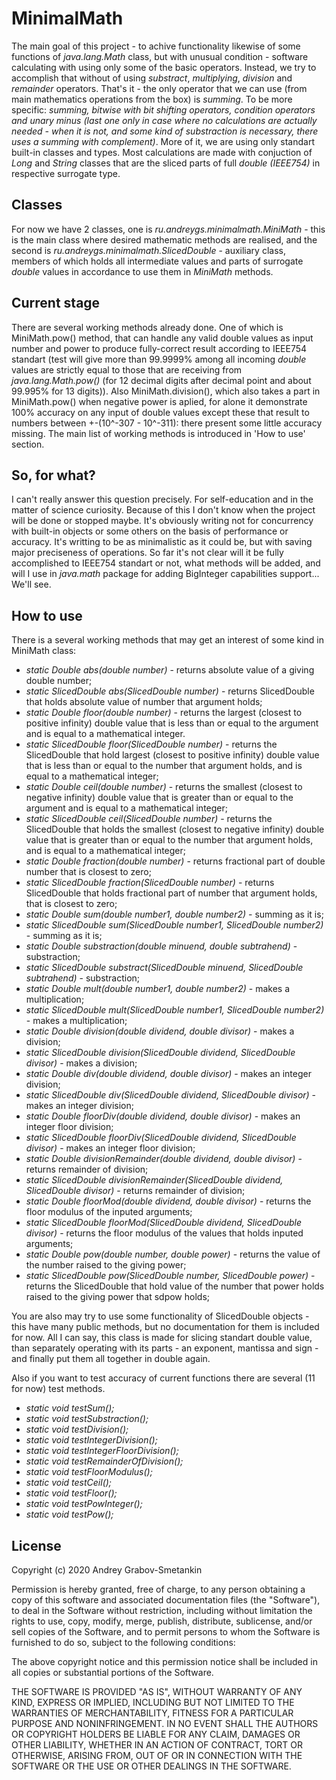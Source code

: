 # MinimalMath

The main goal of this project - to achive functionality likewise of some functions of *java.lang.Math* class, but with unusual condition - software calculating with using only some of the basic operators. Instead, we try to accomplish that without of using *substract*, *multiplying*, *division* and *remainder* operators. That's it - the only operator that we can use (from main mathematics operations from the box) is *summing*. To be more specific: *summing, bitwise with bit shifting operators, condition operators and unary minus (last one only in case where no calculations are actually needed - when it is not, and some kind of substraction is necessary, there uses a summing with complement)*. More of it, we are using only standart built-in classes and types. Most calculations are made with conjuction of *Long* and *String* classes that are the sliced parts of full *double (IEEE754)* in respective surrogate type.

## Classes

For now we have 2 classes, one is *ru.andreygs.minimalmath.MiniMath* - this is the main class where desired mathematic methods are realised, and the second is *ru.andreygs.minimalmath.SlicedDouble* - auxiliary class, members of which holds all intermediate values and parts of surrogate *double* values in accordance to use them in *MiniMath* methods.

## Current stage

There are several working methods already done. One of which is MiniMath.pow() method, that can handle any valid double values as input number and power to produce fully-correct result according to IEEE754 standart (test will give more than 99.9999% among all incoming *double* values are strictly equal to those that are receiving from *java.lang.Math.pow()* (for 12 decimal digits after decimal point and about 99.995% for 13 digits)). Also MiniMath.division(), which also takes a part in MiniMath.pow() when negative power is aplied, for alone it demonstrate 100% accuracy on any input of double values except these that result to numbers between +-(10^-307 - 10^-311): there present some little accuracy missing. The main list of working methods is introduced in 'How to use' section.

## So, for what?

I can't really answer this question precisely. For self-education and in the matter of science curiosity. Because of this I don't know when the project will be done or stopped maybe. It's obviously writing not for concurrency with built-in objects or some others on the basis of performance or accuracy. It's writting to be as minimalistic as it could be, but with saving major preciseness of operations. So far it's not clear will it be fully accomplished to IEEE754 standart or not, what methods will be added, and will I use in *java.math* package for adding BigInteger capabilities support... We'll see.

## How to use

There is a several working methods that may get an interest of some kind in MiniMath class:

- *static Double abs(double number)* - returns absolute value of a giving double number;
- *static SlicedDouble abs(SlicedDouble number)* - returns SlicedDouble that holds absolute value of number that argument holds;
- *static Double floor(double number)* - returns the largest (closest to positive infinity) double value that is less than or equal to the argument and is equal to a mathematical integer.
- *static SlicedDouble floor(SlicedDouble number)* - returns the SlicedDouble that hold largest (closest to positive infinity) double value that is less than or equal to the number that argument holds, and is equal to a mathematical integer;
- *static Double ceil(double number)* - returns the smallest (closest to negative infinity) double value that is greater than or equal to the argument and is equal to a mathematical integer;
- *static SlicedDouble ceil(SlicedDouble number)* - returns the SlicedDouble that holds the smallest (closest to negative infinity) double value that is greater than or equal to the number that argument holds, and is equal to a mathematical integer;
- *static Double fraction(double number)* - returns fractional part of double number that is closest to zero;
- *static SlicedDouble fraction(SlicedDouble number)* - returns SlicedDouble that holds fractional part of number that argument holds, that is closest to zero;
- *static Double sum(double number1, double number2)* - summing as it is;
- *static SlicedDouble sum(SlicedDouble number1, SlicedDouble number2)* - summing as it is;
- *static Double substraction(double minuend, double subtrahend)* - substraction;
- *static SlicedDouble substract(SlicedDouble minuend, SlicedDouble subtrahend)* - substraction;
- *static Double mult(double number1, double number2)* - makes a multiplication;
- *static SlicedDouble mult(SlicedDouble number1, SlicedDouble number2)* - makes a multiplication;
- *static Double division(double dividend, double divisor)* - makes a division;
- *static SlicedDouble division(SlicedDouble dividend, SlicedDouble divisor)* - makes a division;
- *static Double div(double dividend, double divisor)* - makes an integer division;
- *static SlicedDouble div(SlicedDouble dividend, SlicedDouble divisor)* - makes an integer division;
- *static Double floorDiv(double dividend, double divisor)* - makes an integer floor division;
- *static SlicedDouble floorDiv(SlicedDouble dividend, SlicedDouble divisor)* - makes an integer floor division;
- *static Double divisionRemainder(double dividend, double divisor)* - returns remainder of division;
- *static SlicedDouble divisionRemainder(SlicedDouble dividend, SlicedDouble divisor)* - returns remainder of division;
- *static Double floorMod(double dividend, double divisor)* - returns the floor modulus of the inputed arguments;
- *static SlicedDouble floorMod(SlicedDouble dividend, SlicedDouble divisor)* - returns the floor modulus of the values that holds inputed arguments;
- *static Double pow(double number, double power)* - returns the value of the number raised to the giving power;
- *static SlicedDouble pow(SlicedDouble number, SlicedDouble power)* - returns the SlicedDouble that hold value of the number that power holds raised to the giving power that sdpow holds;

You are also may try to use some functionality of SlicedDouble objects - this have many public methods, but no documentation for them is included for now. All I can say, this class is made for slicing standart double value, than separately operating with its parts - an exponent, mantissa and sign - and finally put them all together in double again.

Also if you want to test accuracy of current functions there are several (11 for now) test methods.
- *static void testSum();*
- *static void testSubstraction();*
- *static void testDivision();*
- *static void testIntegerDivision();*
- *static void testIntegerFloorDivision();*
- *static void testRemainderOfDivision();*
- *static void testFloorModulus();*
- *static void testCeil();*
- *static void testFloor();*
- *static void testPowInteger();*
- *static void testPow();*

## License

Copyright (c) 2020 Andrey Grabov-Smetankin

Permission is hereby granted, free of charge, to any person
obtaining a copy of this software and associated documentation
files (the "Software"), to deal in the Software without
restriction, including without limitation the rights to use,
copy, modify, merge, publish, distribute, sublicense, and/or sell
copies of the Software, and to permit persons to whom the
Software is furnished to do so, subject to the following
conditions:

The above copyright notice and this permission notice shall be
included in all copies or substantial portions of the Software.

THE SOFTWARE IS PROVIDED "AS IS", WITHOUT WARRANTY OF ANY KIND,
EXPRESS OR IMPLIED, INCLUDING BUT NOT LIMITED TO THE WARRANTIES
OF MERCHANTABILITY, FITNESS FOR A PARTICULAR PURPOSE AND
NONINFRINGEMENT. IN NO EVENT SHALL THE AUTHORS OR COPYRIGHT
HOLDERS BE LIABLE FOR ANY CLAIM, DAMAGES OR OTHER LIABILITY,
WHETHER IN AN ACTION OF CONTRACT, TORT OR OTHERWISE, ARISING
FROM, OUT OF OR IN CONNECTION WITH THE SOFTWARE OR THE USE OR
OTHER DEALINGS IN THE SOFTWARE.